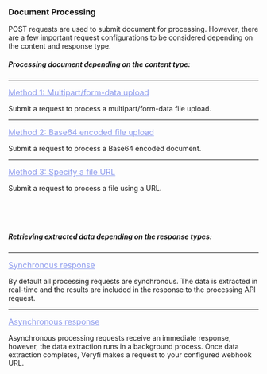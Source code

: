 <h3 className="h3-title" id="api-docs-document-processing">Document Processing</h3>

<p className="p-text bold-text">POST requests are used to submit document for processing. However, 
there are a few important request configurations to be considered depending 
on the content and response type.</p>


<h5 className="h5-title">Processing document depending on the content type:</h5>

---
<a className="p-text-green-link" href="#form-data-upload-new-api-docs" style="color: #8B99EE; font-size: 16px;">Method 1: Multipart/form-data upload</a>

<p className="p-text">Submit a request to process a multipart/form-data file upload.</p>

---
<a className="p-text-green-link" href="#base-64-new-api-docs" style="color: #8B99EE; font-size: 16px;">Method 2: Base64 encoded file upload</a>

<p className="p-text">Submit a request to process a Base64 encoded document.</p>

---
<a className="p-text-green-link" href="#using-a-url-new-api-docs" style="color: #8B99EE; font-size: 16px;">Method 3: Specify a file URL</a>

<p className="p-text">Submit a request to process a file using a URL.</p>


<h5 className="h5-title" style="margin-top: 80px;">Retrieving extracted data depending on the response types:</h5>

---
<a className="p-text-green-link" href="/api/docs/api-docs-process-asynchronous/#synchronous-response-new-api-docs" style="color: #8B99EE; font-size: 16px;">Synchronous response</a>
<p className="p-text">By default all  processing requests are synchronous. The data is extracted in real-time and the 
results are included in the response to the processing API request.</p>

---
<a className="p-text-green-link" href="/api/docs/api-docs-process-asynchronous/#asynchronous-new-api-docs" style="color: #8B99EE; font-size: 16px;">Asynchronous response</a>
<p className="p-text">Asynchronous processing requests receive an immediate response, however, 
the data extraction runs in a background process. Once data extraction completes, Veryfi makes 
a request to your configured webhook URL.</p>
